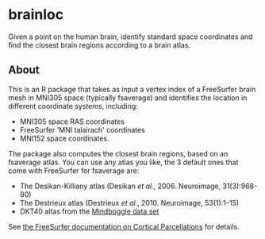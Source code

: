 # brainloc
Given a point on the human brain, identify standard space coordinates and find the closest brain regions according to a brain atlas.

## About

This is an R package that takes as input a vertex index of a FreeSurfer brain mesh in MNI305 space (typically fsaverage) and identifies the location in different coordinate systems, including:

* MNI305 space RAS coordinates
* FreeSurfer 'MNI talairach' coordinates
* MNI152 space coordinates.

The package also computes the closest brain regions, based on an fsaverage atlas. You can use any atlas you like, the 3 default ones that come with FreeSurfer for fsaverage are:

* The Desikan-Killiany atlas (Desikan *et al.*, 2006. Neuroimage, 31(3):968-80)
* The Destrieux atlas (Destrieux *et al.*, 2010. Neuroimage, 53(1):1–15)
* DKT40 altas from the [Mindboggle data set](https://mindboggle.info/data.html)

See [the FreeSurfer documentation on Cortical Parcellations](https://surfer.nmr.mgh.harvard.edu/fswiki/CorticalParcellation) for details.
